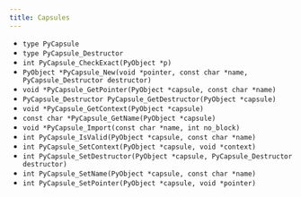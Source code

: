 ```yaml
---
title: Capsules
---
```


- `type PyCapsule`
- `type PyCapsule_Destructor`
- `int PyCapsule_CheckExact(PyObject *p)`
- `PyObject *PyCapsule_New(void *pointer, const char *name, PyCapsule_Destructor destructor)`
- `void *PyCapsule_GetPointer(PyObject *capsule, const char *name)`
- `PyCapsule_Destructor PyCapsule_GetDestructor(PyObject *capsule)`
- `void *PyCapsule_GetContext(PyObject *capsule)`
- `const char *PyCapsule_GetName(PyObject *capsule)`
- `void *PyCapsule_Import(const char *name, int no_block)`
- `int PyCapsule_IsValid(PyObject *capsule, const char *name)`
- `int PyCapsule_SetContext(PyObject *capsule, void *context)`
- `int PyCapsule_SetDestructor(PyObject *capsule, PyCapsule_Destructor destructor)`
- `int PyCapsule_SetName(PyObject *capsule, const char *name)`
- `int PyCapsule_SetPointer(PyObject *capsule, void *pointer)`
